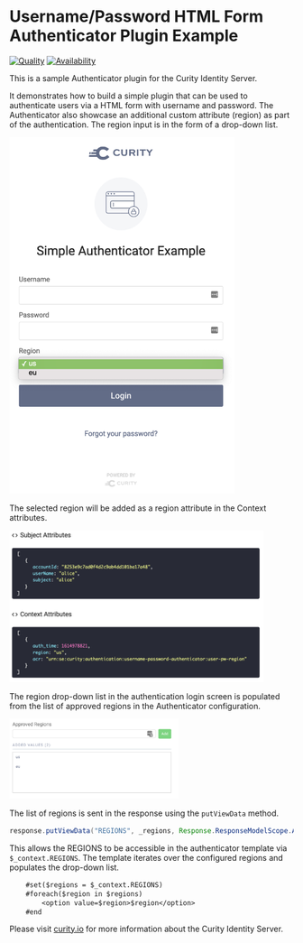 # Username/Password HTML Form Authenticator Plugin Example #

[![Quality](https://img.shields.io/badge/quality-test-yellow)](https://curity.io/resources/code-examples/status/)
[![Availability](https://img.shields.io/badge/availability-source-blue)](https://curity.io/resources/code-examples/status/)

This is a sample Authenticator plugin for the Curity Identity Server.

It demonstrates how to build a simple plugin that can be used to authenticate users via a HTML form with username and password. The Authenticator also showcase an additional custom attribute (region) as part of the authentication. The region input is in the form of a drop-down list.

<img src="docs/username-password-region-authenticator.png" width="400" title="Username-Password-Region Authenticator">

The selected region will be added as a region attribute in the Context attributes.

<img src="docs/username-password-region-authenticator-debug.png" width="450" title="Region Attribute in Context">

The region drop-down list in the authentication login screen is populated from the list of approved regions in the Authenticator configuration. 

<img src="docs/username-password-region-authenticator-config.png" width="300" title="Region Configuration">

The list of regions is sent in the response using the `putViewData` method.

```java
response.putViewData("REGIONS", _regions, Response.ResponseModelScope.ANY);
``` 

This allows the REGIONS to be accessible in the authenticator template via `$_context.REGIONS`. The template iterates over the configured regions and populates the drop-down list.

```
    #set($regions = $_context.REGIONS)
    #foreach($region in $regions)
        <option value=$region>$region</option>
    #end
```





Please visit [curity.io](https://curity.io/) for more information about the Curity Identity Server.
